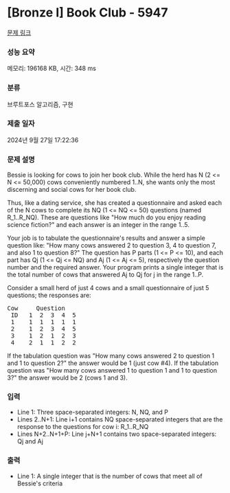 # [Bronze I] Book Club - 5947 

[문제 링크](https://www.acmicpc.net/problem/5947) 

### 성능 요약

메모리: 196168 KB, 시간: 348 ms

### 분류

브루트포스 알고리즘, 구현

### 제출 일자

2024년 9월 27일 17:22:36

### 문제 설명

<p>Bessie is looking for cows to join her book club. While the herd has N (2 <= N <= 50,000) cows conveniently numbered 1..N, she wants only the most discerning and social cows for her book club.</p>

<p>Thus, like a dating service, she has created a questionnaire and asked each of the N cows to complete its NQ (1 <= NQ <= 50) questions (named R_1..R_NQ). These are questions like "How much do you enjoy reading science fiction?" and each answer is an integer in the range 1..5.</p>

<p>Your job is to tabulate the questionnaire's results and answer a simple question like: "How many cows answered 2 to question 3, 4 to question 7, and also 1 to question 8?"  The question has P parts (1 <= P <= 10), and each part has Qj (1 <= Qj <= NQ) and Aj (1 <= Aj <= 5), respectively the question number and the required answer. Your program prints a single integer that is the total number of cows that answered Aj to Qj for j in the range 1..P.</p>

<p>Consider a small herd of just 4 cows and a small questionnaire of just 5 questions; the responses are:</p>

<pre>Cow     Question
 ID   1  2  3  4  5
 1    1  1  1  1  1
 2    1  2  3  4  5
 3    1  2  1  2  3
 4    2  1  1  2  2</pre>

<p>If the tabulation question was "How many cows answered 2 to question 1 and 1 to question 2?" the answer would be 1 (just cow #4). If the tabulation question was "How many cows answered 1 to question 1 and 1 to question 3?" the answer would be 2 (cows 1 and 3).</p>

### 입력 

 <ul>
	<li>Line 1: Three space-separated integers: N, NQ, and P</li>
	<li>Lines 2..N+1: Line i+1 contains NQ space-separated integers that are the response to the questions for cow i: R_1..R_NQ</li>
	<li>Lines N+2..N+1+P: Line j+N+1 contains two space-separated integers: Qj and Aj</li>
</ul>

<p> </p>

### 출력 

 <ul>
	<li>Line 1: A single integer that is the number of cows that meet all of Bessie's criteria​</li>
</ul>

